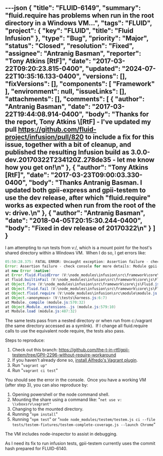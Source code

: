 ---json
{
  "title": "FLUID-6149",
  "summary": "fluid.require has problems when run in the root directory in a Windows VM...",
  "tags": "FLUID",
  "project": {
    "key": "FLUID",
    "title": "Fluid Infusion"
  },
  "type": "Bug",
  "priority": "Major",
  "status": "Closed",
  "resolution": "Fixed",
  "assignee": "Antranig Basman",
  "reporter": "Tony Atkins [RtF]",
  "date": "2017-03-22T09:20:23.815-0400",
  "updated": "2024-07-22T10:35:16.133-0400",
  "versions": [],
  "fixVersions": [],
  "components": [
    "Framework"
  ],
  "environment": null,
  "issueLinks": [],
  "attachments": [],
  "comments": [
    {
      "author": "Antranig Basman",
      "date": "2017-03-22T19:44:08.914-0400",
      "body": "Thanks for the report, Tony Atkins \\[RtF] - I've updated my pull <https://github.com/fluid-project/infusion/pull/820> to include a fix for this issue, together with a bit of cleanup, and published the resulting Infusion build as 3.0.0-dev.20170322T234120Z.278de35 - let me know how you get on!\n"
    },
    {
      "author": "Tony Atkins [RtF]",
      "date": "2017-03-23T09:00:03.330-0400",
      "body": "Thanks Antranig Basman.  I updated both gpii-express and gpii-testem to use the dev release, after which \"fluid.require\" works as expected when run from the root of the v: drive.\n"
    },
    {
      "author": "Antranig Basman",
      "date": "2018-04-05T20:15:30.244-0400",
      "body": "Fixed in dev release of 20170322\n"
    }
  ]
}
---
I am attempting to run tests from v:/, which is a mount point for the host's shared directory within a Windows VM.  When I do so, I get errors like:

```java
05:50:28.375: FATAL ERROR: Uncaught exception: Assertion failure - check console for more details: Module gpii-testem has not been loaded and could not be loaded from caller's path V:\tests
Error: Assertion failure - check console for more details: Module gpii-testem has not been loaded and could not be loaded from caller's path V:\tests
at new Error (native)
at Error.fluid.FluidError (V:\node_modules\infusion\src\framework\core\js\Fluid.js:174:26)
at fluid.builtinFail (V:\node_modules\infusion\src\framework\core\js\Fluid.js:198:15)
at Object.fire (V:\node_modules\infusion\src\framework\core\js\Fluid.js:1533:40)
at Object.fluid.fail (V:\node_modules\infusion\src\framework\core\js\Fluid.js:213:32)
at Object.fluid.require (V:\node_modules\infusion\src\module\module.js:145:23)
at Object.<anonymous> (V:\tests\harness.js:6:7)
at Module._compile (module.js:570:32)
at Object.Module._extensions..js (module.js:579:10)
at Module.load (module.js:487:32)
```

The same tests pass from a nested directory or when run from c:/vagrant (the same directory accessed as a symlink).  If I change all fluid.require calls to use the equivalent node require, the tests also pass.

Steps to reproduce:

1. Check out this branch: <https://github.com/the-t-in-rtf/gpii-testem/tree/GPII-2296-without-require-workaround>
2. If you haven't already done so, [install Alfredo's Vagrant plugin](https://github.com/amatas/vagrant-gpii-ci).
3. Run "`vagrant up"`
4. Run "`vagrant ci test`"

You should see the error in the console.  Once you have a working VM (after step 3), you can also reproduce by:

1. Opening powershell or the node command shell.
2. Mounting the share using a command like: "`net use v: \\vboxsrv\vagrant"`
3. Changing to the mounted directory.
4. Running "`npm install`"
5. Running "`npm test`" or "`node node_modules/testem/testem.js ci --file tests/testem-fixtures/testem-complete-coverage.js --launch Chrome`"

The VM includes node-inspector to assist in debugging.

As I need its fix to run infusion tests, gpii-testem currently uses the commit hash prepared for FLUID-6140.

        